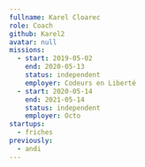 ```yaml
---
fullname: Karel Cloarec
role: Coach
github: Karel2
avatar: null
missions:
  - start: 2019-05-02
    end: 2020-05-13
    status: independent
    employer: Codeurs en Liberté
  - start: 2020-05-14
    end: 2021-05-14
    status: independent
    employer: Octo
startups:
  - friches
previously:
  - andi
---
```


